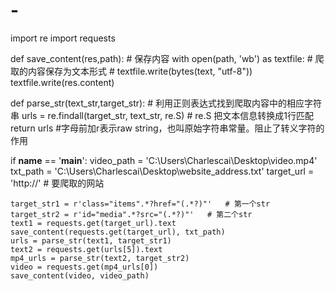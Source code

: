 # -
import re
import requests

def save_content(res,path):     # 保存内容
    with open(path, 'wb') as textfile:     # 爬取的内容保存为文本形式
        # textfile.write(bytes(text, "utf-8"))
        textfile.write(res.content)

def parse_str(text_str,target_str):       # 利用正则表达式找到爬取内容中的相应字符串
    urls = re.findall(target_str, text_str, re.S)  # re.S 把文本信息转换成1行匹配
    return urls
#字母前加r表示raw string，也叫原始字符串常量。阻止了转义字符的作用

if __name__ == '__main__':
    video_path = 'C:\\Users\\Charlescai\\Desktop\\video.mp4'
    txt_path = 'C:\\Users\\Charlescai\\Desktop\\website_address.txt'
    target_url = 'http://'  # 要爬取的网站

    target_str1 = r'class="items".*?href="(.*?)"'   # 第一个str
    target_str2 = r'id="media".*?src="(.*?)"'   # 第二个str
    text1 = requests.get(target_url).text
    save_content(requests.get(target_url), txt_path)
    urls = parse_str(text1, target_str1)
    text2 = requests.get(urls[5]).text
    mp4_urls = parse_str(text2, target_str2)
    video = requests.get(mp4_urls[0])
    save_content(video, video_path)
